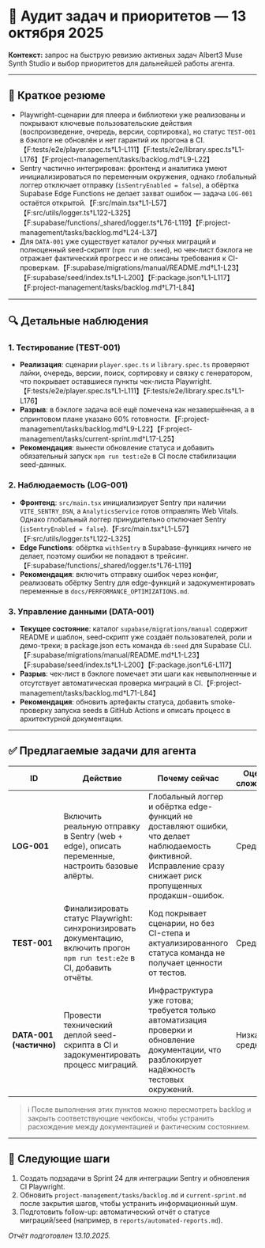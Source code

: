 # 🤖 Аудит задач и приоритетов — 13 октября 2025

**Контекст:** запрос на быструю ревизию активных задач Albert3 Muse Synth Studio и выбор приоритетов для дальнейшей работы агента.

---

## 🧾 Краткое резюме
- Playwright-сценарии для плеера и библиотеки уже реализованы и покрывают ключевые пользовательские действия (воспроизведение, очередь, версии, сортировка), но статус `TEST-001` в бэклоге не обновлён и нет гарантий их прогона в CI.【F:tests/e2e/player.spec.ts†L1-L111】【F:tests/e2e/library.spec.ts†L1-L176】【F:project-management/tasks/backlog.md†L9-L22】
- Sentry частично интегрирован: фронтенд и аналитика умеют инициализироваться по переменным окружения, однако глобальный логгер отключает отправку (`isSentryEnabled = false`), а обёртка Supabase Edge Functions не делает захват ошибок — задача `LOG-001` остаётся открытой.【F:src/main.tsx†L1-L57】【F:src/utils/logger.ts†L122-L325】【F:supabase/functions/_shared/logger.ts†L76-L119】【F:project-management/tasks/backlog.md†L24-L37】
- Для `DATA-001` уже существует каталог ручных миграций и полноценный seed-скрипт (`npm run db:seed`), но чек-лист бэклога не отражает фактический прогресс и не описаны требования к CI-проверкам.【F:supabase/migrations/manual/README.md†L1-L23】【F:supabase/seed/index.ts†L1-L200】【F:package.json†L1-L117】【F:project-management/tasks/backlog.md†L71-L84】

---

## 🔍 Детальные наблюдения

### 1. Тестирование (TEST-001)
- **Реализация**: сценарии `player.spec.ts` и `library.spec.ts` проверяют лайки, очередь, версии, поиск, сортировку и связку с генератором, что покрывает оставшиеся пункты чек-листа Playwright.【F:tests/e2e/player.spec.ts†L1-L111】【F:tests/e2e/library.spec.ts†L1-L176】
- **Разрыв**: в бэклоге задача всё ещё помечена как незавершённая, а в спринтовом плане указано 60% готовности.【F:project-management/tasks/backlog.md†L9-L22】【F:project-management/tasks/current-sprint.md†L17-L25】
- **Рекомендация**: вынести обновление статуса и добавить обязательный запуск `npm run test:e2e` в CI после стабилизации seed-данных.

### 2. Наблюдаемость (LOG-001)
- **Фронтенд**: `src/main.tsx` инициализирует Sentry при наличии `VITE_SENTRY_DSN`, а `AnalyticsService` готов отправлять Web Vitals. Однако глобальный логгер принудительно отключает Sentry (`isSentryEnabled = false`).【F:src/main.tsx†L1-L57】【F:src/utils/logger.ts†L122-L325】
- **Edge Functions**: обёртка `withSentry` в Supabase-функциях ничего не делает, поэтому ошибки не попадают в трейсинг.【F:supabase/functions/_shared/logger.ts†L76-L119】
- **Рекомендация**: включить отправку ошибок через конфиг, реализовать обёртку Sentry для edge-функций и задокументировать переменные в `docs/PERFORMANCE_OPTIMIZATIONS.md`.

### 3. Управление данными (DATA-001)
- **Текущее состояние**: каталог `supabase/migrations/manual` содержит README и шаблон, seed-скрипт уже создаёт пользователей, роли и демо-треки; в package.json есть команда `db:seed` для Supabase CLI.【F:supabase/migrations/manual/README.md†L1-L23】【F:supabase/seed/index.ts†L1-L200】【F:package.json†L6-L117】
- **Разрыв**: чек-лист в бэклоге помечает эти шаги как невыполненные и отсутствует автоматическая проверка миграций в CI.【F:project-management/tasks/backlog.md†L71-L84】
- **Рекомендация**: обновить артефакты статуса, добавить smoke-проверку запуска seeds в GitHub Actions и описать процесс в архитектурной документации.

---

## ✅ Предлагаемые задачи для агента

| ID | Действие | Почему сейчас | Оценка сложности |
|----|----------|---------------|------------------|
| **LOG-001** | Включить реальную отправку в Sentry (web + edge), описать переменные, настроить базовые алёрты. | Глобальный логгер и обёртка edge-функций не доставляют ошибки, что делает наблюдаемость фиктивной. Исправление сразу снижает риск пропущенных продакшн-ошибок. | Средняя |
| **TEST-001** | Финализировать статус Playwright: синхронизировать документацию, включить прогон `npm run test:e2e` в CI, добавить отчёты. | Код покрывает сценарии, но без CI-степа и актуализированного статуса команда не получает ценности от тестов. | Средняя |
| **DATA-001 (частично)** | Провести технический деплой seed-скрипта в CI и задокументировать процесс миграций. | Инфраструктура уже готова; требуется только автоматизация проверки и обновление документации, что разблокирует надёжность тестовых окружений. | Низкая–средняя |

> ℹ️ После выполнения этих пунктов можно пересмотреть backlog и закрыть соответствующие чекбоксы, чтобы устранить расхождение между документацией и фактическим состоянием.

---

## 📌 Следующие шаги
1. Создать подзадачи в Sprint 24 для интеграции Sentry и обновления CI Playwright.
2. Обновить `project-management/tasks/backlog.md` и `current-sprint.md` после закрытия шагов, чтобы устранить информационный шум.
3. Подготовить follow-up: автоматический отчёт о статусе миграций/seed (например, в `reports/automated-reports.md`).

*Отчёт подготовлен 13.10.2025.*
